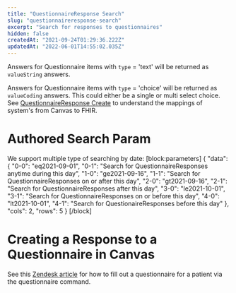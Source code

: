 ```yaml
---
title: "QuestionnaireResponse Search"
slug: "questionnaireresponse-search"
excerpt: "Search for responses to questionnaires"
hidden: false
createdAt: "2021-09-24T01:29:36.222Z"
updatedAt: "2022-06-01T14:55:02.035Z"
---
```

Answers for Questionnaire items with `type` = 'text' will be returned as `valueString` answers.  

Answers for Questionnaire items with `type` = 'choice' will be returned as `valueCoding` answers. This could either be a single or multi select choice. See [QuestionnaireResponse Create](ref:questionnaireresponse-create)   to understand the mappings of system's from Canvas to FHIR. 

# Authored Search Param

We support multiple type of searching by date: 
[block:parameters]
{
  "data": {
    "0-0": "eq2021-09-01",
    "0-1": "Search for QuestionnaireResponses anytime during this day",
    "1-0": "ge2021-09-16",
    "1-1": "Search for QuestionnaireResponses on or after this day",
    "2-0": "gt2021-09-16",
    "2-1": "Search for QuestionnaireResponses after this day",
    "3-0": "le2021-10-01",
    "3-1": "Search for QuestionnaireResponses on or before this day",
    "4-0": "lt2021-10-01",
    "4-1": "Search for QuestionaireResponses before this day"
  },
  "cols": 2,
  "rows": 5
}
[/block]
# Creating a Response to a Questionnaire in Canvas

See this [Zendesk article](https://canvas-medical.zendesk.com/hc/en-us/articles/360057544593-Command-Questionnaire) for how to fill out a questionnaire for a patient via the questionnaire command.